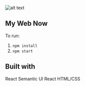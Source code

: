![alt text](https://media.giphy.com/media/1wmsP4arNVerXryxcm/giphy.gif)

## My Web Now
 
 To run:
 1. ```npm install```
 2. ``` npm start ```
 
 
 ## Built with 
 
 React
 Semantic UI React
 HTML/CSS
